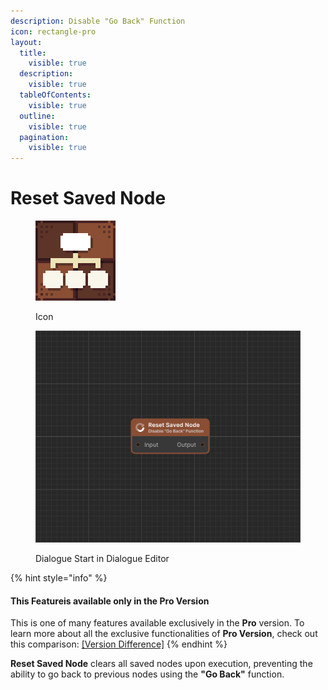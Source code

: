 ```yaml
---
description: Disable "Go Back" Function
icon: rectangle-pro
layout:
  title:
    visible: true
  description:
    visible: true
  tableOfContents:
    visible: true
  outline:
    visible: true
  pagination:
    visible: true
---
```


# Reset Saved Node

<div><figure><img src="../../.gitbook/assets/MT_Node_ResetSavedNode.png" alt="" width="128"><figcaption><p>Icon</p></figcaption></figure> <figure><img src="../../.gitbook/assets/Graph_ResetSaved.png" alt="" width="563"><figcaption><p>Dialogue Start in Dialogue Editor</p></figcaption></figure></div>

{% hint style="info" %}
#### This Featureis available only in the **Pro Version**

This is one of many features available exclusively in the **Pro** version. To learn more about all the exclusive functionalities of **Pro Version**, check out this comparison: [\[Version Difference\]](../../getting-started/quickstart.md)
{% endhint %}

**Reset Saved Node** clears all saved nodes upon execution, preventing the ability to go back to previous nodes using the **"Go Back"** function.
